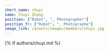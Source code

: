 ```yaml
---
short_name: chuyi
name: Chuyi Zhang
position: ["Robot", ", Photographer"]
position_fr: ["Robot", ", Photographe"]
image_link: /assets/images/members/chuyi.jpg
---
```

{% tf authors/chuyi.md %}